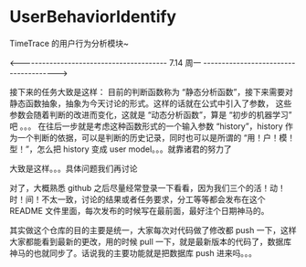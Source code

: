 UserBehaviorIdentify
====================

TimeTrace 的用户行为分析模块~


<---------------------------------------- 7.14 周一 -------------------------------------->

接下来的任务大致是这样：
目前的判断函数称为 “静态分析函数”，接下来需要对静态函数抽象，抽象为今天讨论的形式。这样的话就在公式中引入了参数，
这些参数会随着判断的改进而变化，这就是 “动态分析函数”，算是 “初步的机器学习” 吧 。。。
在往后一步就是考虑这种函数形式的一个输入参数 “history”，history 作为一个判断的依据，可以是判断的历史记录，同时也可以是所谓的 “用！户！模！型！”，怎么把 history 变成 user model。。。就靠诸君的努力了

大致是这样。。。具体问题我们再讨论

对了，大概熟悉 github 之后尽量经常登录一下看看，因为我们三个的活！动！时！间！不太一致，讨论的结果或者任务要求，分工等等都会发布在这个 README 文件里面，每次发布的时候写在最前面，最好注个日期神马的。

其实做这个仓库的目的主要是统一，大家每次对代码做了修改都 push 一下，这样大家都能看到最新的更改，用的时候 pull 一下，就是最新版本的代码了，数据库神马的也就同步了。话说我的主要功能就是把数据库 push 进来吗。。。
